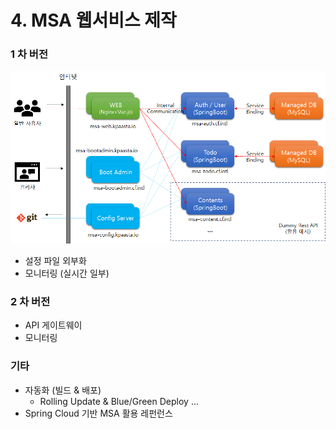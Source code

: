 # 4. MSA 웹서비스 제작

### 1 차 버전 

![](../../.gitbook/assets/image%20%28193%29.png)

* 설정 파일 외부화 
* 모니터링 \(실시간 일부\)

### 2 차 버전 

* API 게이트웨이 
* 모니터링 

### 기타 

* 자동화 \(빌드 & 배포\)
  * Rolling Update & Blue/Green Deploy ... 
* Spring Cloud 기반 MSA 활용 레펀런스 



